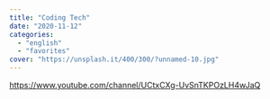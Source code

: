 ```yaml
---
title: "Coding Tech"
date: "2020-11-12"
categories:
  - "english"
  - "favorites"
cover: "https://unsplash.it/400/300/?unnamed-10.jpg"
---
```


https://www.youtube.com/channel/UCtxCXg-UvSnTKPOzLH4wJaQ
